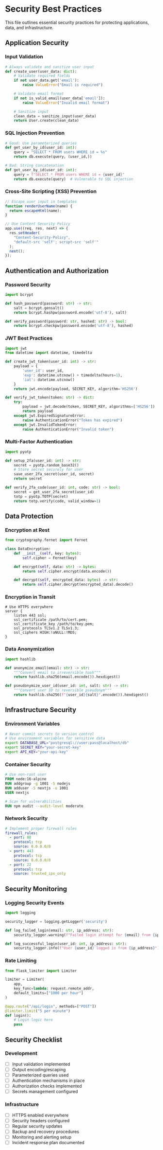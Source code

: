 # Security Best Practices

This file outlines essential security practices for protecting applications, data, and infrastructure.

## Application Security

### Input Validation

```python
# Always validate and sanitize user input
def create_user(user_data: dict):
    # Validate required fields
    if not user_data.get('email'):
        raise ValueError("Email is required")

    # Validate email format
    if not is_valid_email(user_data['email']):
        raise ValueError("Invalid email format")

    # Sanitize input
    clean_data = sanitize_input(user_data)
    return User.create(clean_data)
```

### SQL Injection Prevention

```python
# Good: Use parameterized queries
def get_user_by_id(user_id: int):
    query = "SELECT * FROM users WHERE id = %s"
    return db.execute(query, (user_id,))

# Bad: String concatenation
def get_user_by_id(user_id: int):
    query = f"SELECT * FROM users WHERE id = {user_id}"
    return db.execute(query)  # Vulnerable to SQL injection
```

### Cross-Site Scripting (XSS) Prevention

```javascript
// Escape user input in templates
function renderUserName(name) {
  return escapeHtml(name);
}

// Use Content Security Policy
app.use((req, res, next) => {
  res.setHeader(
    "Content-Security-Policy",
    "default-src 'self'; script-src 'self'"
  );
  next();
});
```

## Authentication and Authorization

### Password Security

```python
import bcrypt

def hash_password(password: str) -> str:
    salt = bcrypt.gensalt()
    return bcrypt.hashpw(password.encode('utf-8'), salt)

def verify_password(password: str, hashed: str) -> bool:
    return bcrypt.checkpw(password.encode('utf-8'), hashed)
```

### JWT Best Practices

```python
import jwt
from datetime import datetime, timedelta

def create_jwt_token(user_id: int) -> str:
    payload = {
        'user_id': user_id,
        'exp': datetime.utcnow() + timedelta(hours=1),
        'iat': datetime.utcnow()
    }
    return jwt.encode(payload, SECRET_KEY, algorithm='HS256')

def verify_jwt_token(token: str) -> dict:
    try:
        payload = jwt.decode(token, SECRET_KEY, algorithms=['HS256'])
        return payload
    except jwt.ExpiredSignatureError:
        raise AuthenticationError("Token has expired")
    except jwt.InvalidTokenError:
        raise AuthenticationError("Invalid token")
```

### Multi-Factor Authentication

```python
import pyotp

def setup_2fa(user_id: int) -> str:
    secret = pyotp.random_base32()
    # Store secret securely for user
    save_user_2fa_secret(user_id, secret)
    return secret

def verify_2fa_code(user_id: int, code: str) -> bool:
    secret = get_user_2fa_secret(user_id)
    totp = pyotp.TOTP(secret)
    return totp.verify(code, valid_window=1)
```

## Data Protection

### Encryption at Rest

```python
from cryptography.fernet import Fernet

class DataEncryption:
    def __init__(self, key: bytes):
        self.cipher = Fernet(key)

    def encrypt(self, data: str) -> bytes:
        return self.cipher.encrypt(data.encode())

    def decrypt(self, encrypted_data: bytes) -> str:
        return self.cipher.decrypt(encrypted_data).decode()
```

### Encryption in Transit

```nginx
# Use HTTPS everywhere
server {
    listen 443 ssl;
    ssl_certificate /path/to/cert.pem;
    ssl_certificate_key /path/to/key.pem;
    ssl_protocols TLSv1.2 TLSv1.3;
    ssl_ciphers HIGH:!aNULL:!MD5;
}
```

### Data Anonymization

```python
import hashlib

def anonymize_email(email: str) -> str:
    """Convert email to irreversible hash"""
    return hashlib.sha256(email.encode()).hexdigest()

def pseudonymize_user_id(user_id: int, salt: str) -> str:
    """Convert user ID to reversible pseudonym"""
    return hashlib.sha256(f"{user_id}{salt}".encode()).hexdigest()
```

## Infrastructure Security

### Environment Variables

```bash
# Never commit secrets to version control
# Use environment variables for sensitive data
export DATABASE_URL="postgresql://user:pass@localhost/db"
export SECRET_KEY="your-secret-key"
export API_KEY="your-api-key"
```

### Container Security

```dockerfile
# Use non-root user
FROM node:16-alpine
RUN addgroup -g 1001 -S nodejs
RUN adduser -S nextjs -u 1001
USER nextjs

# Scan for vulnerabilities
RUN npm audit --audit-level moderate
```

### Network Security

```yaml
# Implement proper firewall rules
firewall_rules:
  - port: 80
    protocol: tcp
    source: 0.0.0.0/0
  - port: 443
    protocol: tcp
    source: 0.0.0.0/0
  - port: 22
    protocol: tcp
    source: trusted_ips_only
```

## Security Monitoring

### Logging Security Events

```python
import logging

security_logger = logging.getLogger('security')

def log_failed_login(email: str, ip_address: str):
    security_logger.warning(f"Failed login attempt for {email} from {ip_address}")

def log_successful_login(user_id: int, ip_address: str):
    security_logger.info(f"User {user_id} logged in from {ip_address}")
```

### Rate Limiting

```python
from flask_limiter import Limiter

limiter = Limiter(
    app,
    key_func=lambda: request.remote_addr,
    default_limits=["1000 per hour"]
)

@app.route("/api/login", methods=["POST"])
@limiter.limit("5 per minute")
def login():
    # Login logic here
    pass
```

## Security Checklist

### Development

- [ ] Input validation implemented
- [ ] Output encoding/escaping
- [ ] Parameterized queries used
- [ ] Authentication mechanisms in place
- [ ] Authorization checks implemented
- [ ] Secrets management configured

### Infrastructure

- [ ] HTTPS enabled everywhere
- [ ] Security headers configured
- [ ] Regular security updates
- [ ] Backup and recovery procedures
- [ ] Monitoring and alerting setup
- [ ] Incident response plan documented
